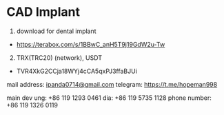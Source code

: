 # CAD Implant 
1. download for dental implant

- https://terabox.com/s/1BBwC_anH5T9j19GdW2u-Tw


2. TRX(TRC20) (network), USDT
- TVR4XkG2CCja18WYj4cCA5qxPJ3ffaBJUi



mail address:    ipanda0714@gmail.com
telegram:        https://t.me/hopeman998

main dev ung:    +86 119 1293  0461 
dia:    +86 119 5735 1128
phone number: +86 119 1326 0119

